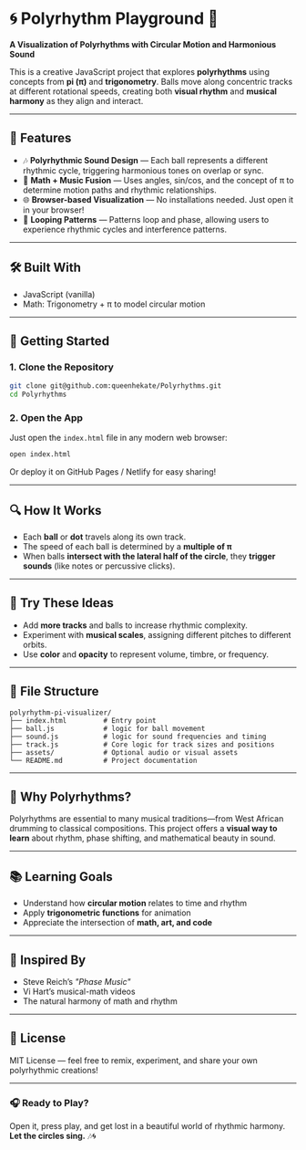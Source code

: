 # 🌀 Polyrhythm Playground 🎵  
**A Visualization of Polyrhythms with Circular Motion and Harmonious Sound**

This is a creative JavaScript project that explores **polyrhythms** using concepts from **pi (π)** and **trigonometry**. Balls move along concentric tracks at different rotational speeds, creating both **visual rhythm** and **musical harmony** as they align and interact.

---

## 🎯 Features

- 🎶 **Polyrhythmic Sound Design** — Each ball represents a different rhythmic cycle, triggering harmonious tones on overlap or sync.
- 🧠 **Math + Music Fusion** — Uses angles, sin/cos, and the concept of π to determine motion paths and rhythmic relationships.
- 🌐 **Browser-based Visualization** — No installations needed. Just open it in your browser!
- 🔁 **Looping Patterns** — Patterns loop and phase, allowing users to experience rhythmic cycles and interference patterns.

---

## 🛠️ Built With

- JavaScript (vanilla)
- Math: Trigonometry + π to model circular motion

---

## 🚀 Getting Started

### 1. Clone the Repository

```bash
git clone git@github.com:queenhekate/Polyrhythms.git
cd Polyrhythms
```

### 2. Open the App

Just open the `index.html` file in any modern web browser:

```bash
open index.html
```

Or deploy it on GitHub Pages / Netlify for easy sharing!

---

## 🔍 How It Works

- Each **ball** or **dot** travels along its own track.
- The speed of each ball is determined by a **multiple of π**
- When balls **intersect with the lateral half of the circle**, they **trigger sounds** (like notes or percussive clicks).

---

## 🧪 Try These Ideas

- Add **more tracks** and balls to increase rhythmic complexity.
- Experiment with **musical scales**, assigning different pitches to different orbits.
- Use **color** and **opacity** to represent volume, timbre, or frequency.

---

## 📁 File Structure

```
polyrhythm-pi-visualizer/
├── index.html         # Entry point
├── ball.js            # logic for ball movement
├── sound.js           # logic for sound frequencies and timing
├── track.js           # Core logic for track sizes and positions
├── assets/            # Optional audio or visual assets
└── README.md          # Project documentation
```

---

## 🎵 Why Polyrhythms?

Polyrhythms are essential to many musical traditions—from West African drumming to classical compositions. This project offers a **visual way to learn** about rhythm, phase shifting, and mathematical beauty in sound.

---

## 📚 Learning Goals

- Understand how **circular motion** relates to time and rhythm
- Apply **trigonometric functions** for animation
- Appreciate the intersection of **math, art, and code**

---

## 🧠 Inspired By

- Steve Reich’s *"Phase Music"*
- Vi Hart’s musical-math videos
- The natural harmony of math and rhythm

---

## 📜 License

MIT License — feel free to remix, experiment, and share your own polyrhythmic creations!

---

### 🎧 Ready to Play?

Open it, press play, and get lost in a beautiful world of rhythmic harmony.  
**Let the circles sing.** 🎶🌀
